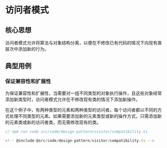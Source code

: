 # 访问者模式

## 核心思想

访问者模式允许将算法与对象结构分离，以便在不修改已有代码的情况下向现有类层次中添加新的行为。

## 典型用例

### 保证兼容性和扩展性

为保证兼容性和扩展性，当需要对一组不同类型的对象执行操作，且这些对象经常添加新类型时，访问者模式允许在不修改现有类的情况下添加新操作。

在这个例子中，有两种类型的元素和两种类型的访问者。每个访问者都以不同的方式处理不同类型的元素。如果需要添加新的元素类型或新的操作方式，只需添加新的元素类或新的访问者类，而无需修改现有的类。

```ts
// npm run code src/code/design-pattern/visitor/compatibility.ts

<!-- @include:@src/code/design-pattern/visitor/compatibility.ts -->
```
